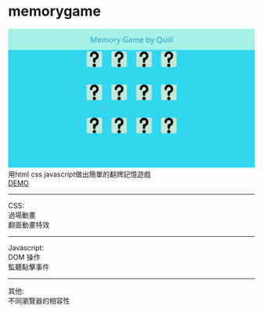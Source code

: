 # memorygame
![image](https://github.com/Quill0831/memorygame/blob/master/Memory%20Game%20by%20Quill_.gif)
用html css javascript做出簡單的翻牌記憶遊戲  
[DEMO](https://quill0831.github.io/memorygame/)  

<hr>  

CSS:  
過場動畫  
翻面動畫特效  

<hr>  

Javascript:  
DOM 操作  
監聽點擊事件  

<hr>  

其他:  
不同瀏覽器的相容性  
